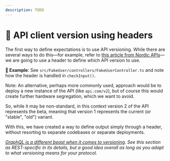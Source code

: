 ```yaml
---
description: TODO
---
```


# 📂 API client version using headers

The first way to define expectations is to use API versioning. While there are several ways to do this—for example, refer to [this article from Nordic APIs](https://nordicapis.com/everything-you-need-to-know-about-api-versioning/)—we are going to use a header to define which API version to use.

**🎯 Example**: See `src/FakeUser/controllers/FakeUserController.ts` and note how the header is handled in `checkInput()`.

Note: An alternative, perhaps more commonly used, approach would be to deploy a new instance of the API (like `api.com/v2`), but of course this would create further hardware segregation, which we want to avoid.

So, while it may be non-standard, in this context version 2 of the API represents the beta, meaning that version 1 represents the current (or "stable", "old") variant.

With this, we have created a way to define output simply through a header, without resorting to separate codebases or separate deployments.

[_GraphQL is a different beast when it comes to versioning_](https://graphql.org/learn/best-practices/#versioning)_. See this section as REST-specific in its details, but a good idea overall as long as you adapt to what versioning means for your protocol._
